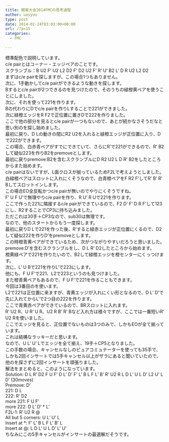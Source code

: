 ```yaml
---
title: 関東大会2014FMCの思考過程
author: uesyuu
type: post
date: 2014-02-24T03:03:00+00:00
url: /?p=15
categories:
  - FMC

---
```

標準配色で説明しています。  
c/e pairとはコーナー・エッジペアのことです。  
スクランブル：B U2 F’ U2 L2 D2 F’ D2 U2 F’ R’ U’ B2 L’ D R U2 L2 D2  
まずはc/e pairを探しますが、この場合1つもありません。  
次に、1手動かしてc/e pairができるような動きを探します。  
Bするとc/e pairが2つできるのを見つけたので、そのうちの緑橙黄ペアを使うことにしました。  
次に、それを使って221を作ります。  
Bの代わりにDでc/e pairを作りLすることで221ができました。  
次に緑橙エッジをR F2で正位置に置きDで222を作りました。  
ここで他の部分を見るとc/e pairが一つもないので、あとが続かなさそうだなと思い別のを探し始めました。  
最初に戻り、D Lの動きの間にR2 U2を入れると緑橙エッジが正位置に入り、Dで222ができます。  
この場合、白赤青ペアがすでにできていて、さらにR’で221ができるので、R’ B2して疑似223を作りB2をpremoveとします。  
最初に戻りpremove:B2を含むスクランブルにD R2 U2 L D R’ B2をしたところからまた始めます。  
c/e pairはないですが、L面クロスが揃っているためF2Lで考えようとしました。  
白緑橙ペアはスロットに入れにくそうなので、白青橙ペアをF R2 F’してR’ B’ R’ Bしてスロットインします。  
この場合EO全反転かつc/e pairが無いのでやりにくそうですね。  
F’ U F U’で無理やりc/e pairを作り、R U’ R Uで221を作ります。  
ここで作った221に隣接するc/e pairができているので、F2 D’ F’ D R F’して123にし、R2することでCP3に持ち込みました。  
ただこれは30手＋CP3なので、sub30は無理です。  
なので、他のスタートからもう一度探します。  
最初に戻りD Lで221を作った後、R’すると緑赤エッジが正位置にくるので、D2して疑似222を作りD’をpremoveとします。  
この時橙青黄ペアができているため、次がつながりやすいだろうと思いました。  
premove:D’を含むスクランブルをし、D L R’ D2したところから始めます。  
橙黄緑ペアで221を作りたいので、B2して緑橙エッジを橙センターにくっつけます。  
次に、L’ U Bで221を作りL’で223にします。  
他にも、F U F’で221、L2で223というのも見つけました。  
また橙青黄ペアもあるので、F U F’で221を作ることもできます。  
今回は3番目のを使います。  
L2で221は正位置に来ますが、青黄エッジが入れにくい形となるので、D L’ D’で先に入れてからL’で2つ目の222を作ります。  
ここで青黄赤ペアができているので、BRスロットに入れます。  
R’ U2 R、U R’ U R、U2 R B’ R’ Bなど入れ方は様々ですが、ここでは一番短いR’ U2 Rを使いました。  
ここでエッジを見ると、正位置でないものは3つのみで、しかもEOが全て揃っています。  
これは結構なラッキーだと思います。  
なので、U L’ U’ Lでエッジを全て揃え、19手＋CP5となりました。  
この手数の場合、キャンセルなしのピュアコミュテーターを使っても35手で、しかも2回インサートでは5手キャンセル以上がザラにあると聞いていたので、他のを探さずに2回インサートを頑張りました。  
解法をまとめると、このようになっています。  
Solution: D L R’ D2 F U F’ D L’ D’ F’ L’ B L F L’ B’ R’ U2 R L D L’ U L D’ L2 U’ L D’ (30moves)  
Premove: D’  
221: D L  
222: R’ D2  
more 221: F U F’  
more 222: D L’ D’ * L’  
F2L-1: R’ U2 R @  
All but 5 corners: U L’ U’ L  
Insert at *: F’ L’ B L F L’ B’ L  
Insert at @: L D L’ U L D’ L’ U’  
ちなみにこの5手キャンセルがインサートの最適解だそうです。
